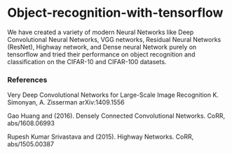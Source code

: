 # Object-recognition-with-tensorflow

We have created a variety of modern Neural Networks like Deep Convolutional Neural Networks, VGG networks, Residual Neural Networks (ResNet), Highway network, and Dense neural Network purely on tensorflow and tried their performance on object recognition and classification on the CIFAR-10 and CIFAR-100 datasets.


### References

Very Deep Convolutional Networks for Large-Scale Image Recognition
K. Simonyan, A. Zisserman
arXiv:1409.1556

Gao Huang and (2016). Densely Connected Convolutional Networks. CoRR, abs/1608.06993

Rupesh Kumar Srivastava and (2015). Highway Networks. CoRR, abs/1505.00387

